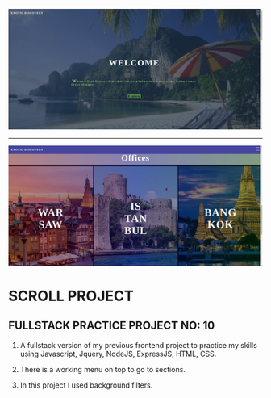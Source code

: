 ![example1](public/scrollProject1.png)

<hr>

![example2](public/scrollProject2.png)

# SCROLL PROJECT

## FULLSTACK PRACTICE PROJECT NO: 10

1. A fullstack version of my previous frontend project to practice my skills using Javascript, Jquery, NodeJS, ExpressJS, HTML, CSS.

2. There is a working menu on top to go to sections.

3. In this project I used background filters.
